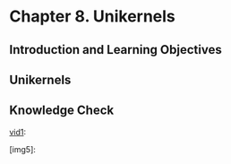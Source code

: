 # Chapter 8. Unikernels


## Introduction and Learning Objectives




## Unikernels




## Knowledge Check




[vid1]: 
[vid1]: 
[vid1]: 
[vid1]: 
[vid1]: 

[img1]: 
[img2]: 
[img3]: 
[img4]: 
[img5]: 

